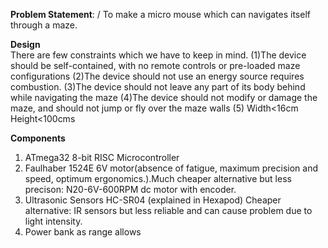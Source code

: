 __Problem Statement__: /
To make a micro mouse which can navigates itself through a maze.

__Design__ \
There are few constraints which we have to keep in mind.
(1)The device should be self-contained, with no remote controls or pre-loaded maze configurations 
(2)The device should not use an energy source requires combustion. 
(3)The device should not leave any part of its body behind while navigating the maze
(4)The device should not modify or damage the maze, and should not jump or fly over the maze walls
(5) Width<16cm Height<100cms

__Components__
1) ATmega32 8-bit RISC Microcontroller
2) Faulhaber 1524E 6V motor(absence of fatigue, maximum precision and speed, optimum ergonomics.).Much cheaper alternative but less
precison: N20-6V-600RPM dc motor with encoder.
3) Ultrasonic Sensors HC-SR04 (explained in Hexapod)
Cheaper alternative: IR sensors but less reliable and can cause problem due to light intensity.
4) Power bank as range allows

